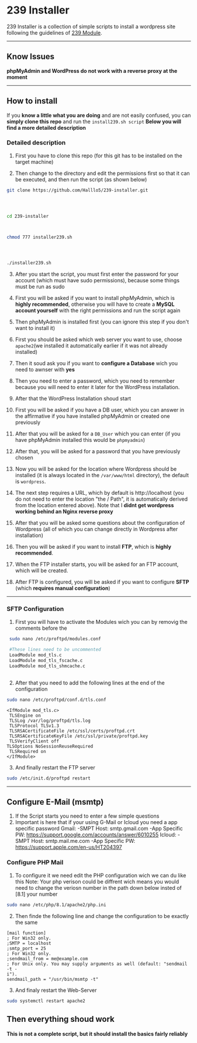 # 239 Installer

239 Installer is a collection of simple scripts to install a wordpress site following the guidelines of [239 Module](https://bbz.macherit.ch/m239_main/).

---

## Know Issues


**phpMyAdmin and WordPress do not work with a reverse proxy at the moment**



---

## How to install

If you **know a little what you are doing** and are not easily confused, you can **simply clone this repo** and run the `install239.sh script`
**Below you will find a more detailed description**

### Detailed description

1. First you have to clone this repo (for this git has to be installed on the target machine)
  
2. Then change to the directory and edit the permissions first so that it can be executed, and then run the script (as shown below)
  

```bash
git clone https://github.com/Halllo5/239-installer.git




cd 239-installer



chmod 777 installer239.sh




./installer239.sh
```

3. After you start the script, you must first enter the password for your account (which must have sudo permissions), because some things must be run as sudo
  
4. First you will be asked if you want to install phpMyAdmin, which is **highly recommended**, otherwise you will have to create a **MySQL account yourself** with the right permissions and run the script again
  
5. Then phpMyAdmin is installed first (you can ignore this step if you don't want to install it)
  
6. First you should be asked which web server you want to use, choose `apache2`(we installed it automatically earlier if it was not already installed)
  
7. Then it soud ask you if you want to **configure a Database** wich you need to awnser with **yes**
  
8. Then you need to enter a password, which you need to remember because you will need to enter it later for the WordPress installation.
  
9. After that the WordPress Installation shoud start
  
10. First you will be asked if you have a DB user, which you can answer in the affirmative if you have installed phpMyAdmin or created one previously
  
11. After that you will be asked for a `DB_User` which you can enter (if you have phpMyAdmin installed this would be `phpmyadmin`)
  
12. After that, you will be asked for a password that you have previously chosen
  
13. Now you will be asked for the location where Wordpress should be installed (it is always located in the `/var/www/html` directory), the default is `wordpress`.
  
14. The next step requires a URL, which by default is http://localhost (you do not need to enter the location "the / Path", it is automatically derived from the location entered above). Note that I **didnt get wordpress working behind an Nginx reverse proxy**
  
15. After that you will be asked some questions about the configuration of Wordpress (all of which you can change directly in Wordpress after installation)
  
16. Then you will be asked if you want to install **FTP**, which is **highly recommended**.
  
17. When the FTP installer starts, you will be asked for an FTP account, which will be created.
  
18. After FTP is configured, you will be asked if you want to configure **SFTP** (which **requires manual configuration**)
  

---

### SFTP Configuration

1. First you will have to activate the Modules wich you can by removig the comments before the
  
 ```bash
  sudo nano /etc/proftpd/modules.conf
  
  #These lines need to be uncommented 
  LoadModule mod_tls.c 
  LoadModule mod_tls_fscache.c
  LoadModule mod_tls_shmcache.c
  
  ```
  
2. After that you need to add the following lines at the end of the configuration
  

```bash
sudo nano /etc/proftpd/conf.d/tls.conf
```

```
<IfModule mod_tls.c>
 TLSEngine on
 TLSLog /var/log/proftpd/tls.log
 TLSProtocol TLSv1.3
 TLSRSACertificateFile /etc/ssl/certs/proftpd.crt
 TLSRSACertificateKeyFile /etc/ssl/private/proftpd.key
 TLSVerifyClient off
TLSOptions NoSessionReuseRequired
 TLSRequired on
</IfModule>
```

3. And finally restart the FTP server
  

```bash
sudo /etc/init.d/proftpd restart
```
---
## Configure E-Mail (msmtp)
1. If the Script starts you need to enter a few simple questions 
2. Important is here that if your using G-Mail or Icloud you need a app specific password
Gmail: 
  -SMPT Host: smtp.gmail.com
  -App Specific PW: https://support.google.com/accounts/answer/6010255
Icloud:
  -SMPT Host: smtp.mail.me.com
  -App Specific PW: https://support.apple.com/en-us/HT204397


### Configure PHP Mail
1. To configure it we need edit the PHP configuration wich we can du like this
Note: Your php verison could be diffrent wich means you would need to change the veriosn number in the path down below insted of [8.1] your number
```bash
sudo nano /etc/php/8.1/apache2/php.ini
```
2. Then finde the following line and change the configuration to be exactly the same
```
[mail function]
; For Win32 only.
;SMTP = localhost
;smtp_port = 25
; For Win32 only.
;sendmail_from = me@example.com
; For Unix only. You may supply arguments as well (default: "sendmail -t -
i").
sendmail_path = "/usr/bin/msmtp -t" 
```
3. And finaly restart the Web-Server
```bash
sudo systemctl restart apache2
```
Then everything shoud work
---

#### This is not a complete script, but it should install the basics fairly reliably 
